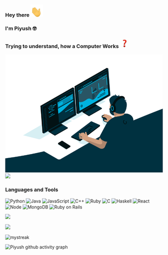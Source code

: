 ### Hey there <img src='gifs/hi.gif' height='40px' width='40px' alt='👋'/>
### I'm Piyush 🤓
### Trying to understand, how a Computer Works <img src='gifs/q.gif' height='30px' width='30px' alt='❗'/>


<!--
**PiyushKhurana/PiyushKhurana** is a ✨ _special_ ✨ repository because its `README.md` (this file) appears on your GitHub profile.-->


<img align="" alt="GIF" src="gifs/code.gif" width="" height="" />

<!--Here are some ideas to get you started:

- 🔭 I’m currently working on ...
- 🌱 I’m currently learning ...
- 👯 I’m looking to collaborate on ...
- 🤔 I’m looking for help with ...
- 💬 Ask me about ...
- 📫 How to reach me: ...
- 😄 Pronouns: ...
- ⚡ Fun fact: ...
-->

 <img src="https://github-readme-stats.vercel.app/api?username=PiyushKhurana&show_icons=true&count_private=true&theme=tokyonight&hide=stars&include_all_commits=true"/>

### Languages and Tools
<p align="left">
<img align="center" src="https://cdn.jsdelivr.net/npm/simple-icons@3.0.1/icons/python.svg" alt="Python" height="30" width="40" />
<img align="center" src="https://cdn.jsdelivr.net/npm/simple-icons@3.0.1/icons/java.svg" alt="Java" height="30" width="40" />
<img align="center" src="https://cdn.jsdelivr.net/npm/simple-icons@3.0.1/icons/javascript.svg" alt="JavaScript" height="30" width="40" />
<img align="center" src="https://cdn.jsdelivr.net/npm/simple-icons@3.0.1/icons/cplusplus.svg" alt="C++" height="30" width="40" />
<img align="center" src="https://cdn.jsdelivr.net/npm/simple-icons@3.0.1/icons/ruby.svg" alt="Ruby" height="30" width="40" />
<img align="center" src="https://cdn.jsdelivr.net/npm/simple-icons@3.0.1/icons/c.svg" alt="C" height="30" width="40" />
     <img align="center" src="https://cdn.jsdelivr.net/npm/simple-icons@3.0.1/icons/haskell.svg" alt="Haskell" height="30" width="40" />
<img align="center" src="https://cdn.jsdelivr.net/npm/simple-icons@3.0.1/icons/react.svg" alt="React" height="30" width="40" />
<img align="center" src="https://cdn.jsdelivr.net/npm/simple-icons@3.0.1/icons/node-dot-js.svg" alt="Node" height="30" width="40" />
<img align="center" src="https://cdn.jsdelivr.net/npm/simple-icons@3.0.1/icons/mongodb.svg" alt="MongoDB" height="30" width="40" />
<img align="center" src="https://cdn.jsdelivr.net/npm/simple-icons@3.0.1/icons/rubyonrails.svg" alt="Ruby on Rails" height="30" width="40" />
</p>

<!--   Top langs -->

<img src="https://github-readme-stats.vercel.app/api/top-langs/?username=PiyushKhurana&layout=compact&exclude_repo=Polls-WebApp&theme=tokyonight" />

<!-- Visitor label   -->

![](https://visitor-badge.glitch.me/badge?page_id=PiyushKhurana.PiyushKhurana)

<img src="https://github-readme-streak-stats.herokuapp.com/?user=PiyushKhurana&theme=tokyonight" alt="mystreak"/>

![Piyush github activity graph](https://activity-graph.herokuapp.com/graph?username=PiyushKhurana&theme=react-dark)